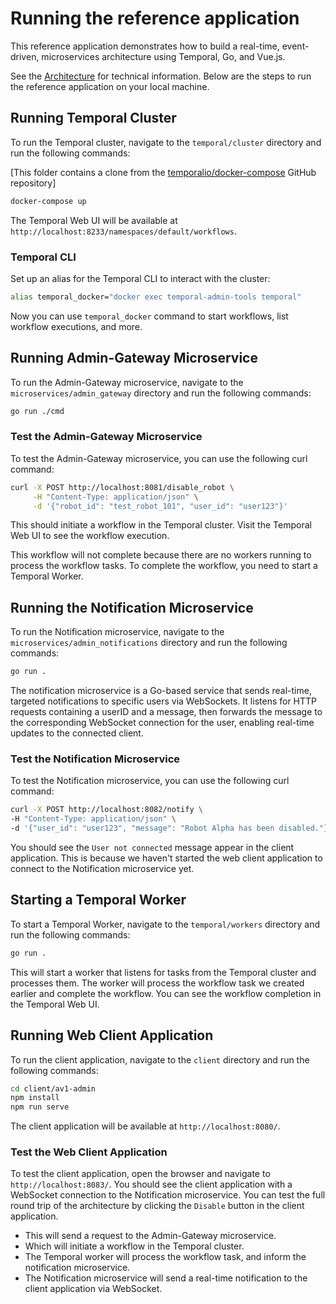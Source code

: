 # Running the reference application

This reference application demonstrates how to build a real-time, event-driven, microservices architecture using Temporal, Go, and Vue.js.

See the [Architecture](architecture.md) for technical information. Below are the steps to run the reference application on your local machine.

## Running Temporal Cluster

To run the Temporal cluster, navigate to the `temporal/cluster` directory and run the following commands:

[This folder contains a clone from the [temporalio/docker-compose](https://github.com/temporalio/docker-compose) GitHub repository]

```bash
docker-compose up
```

The Temporal Web UI will be available at `http://localhost:8233/namespaces/default/workflows`.

### Temporal CLI

Set up an alias for the Temporal CLI to interact with the cluster:

```bash
alias temporal_docker="docker exec temporal-admin-tools temporal"
```

Now you can use `temporal_docker` command to start workflows, list workflow executions, and more.

## Running Admin-Gateway Microservice

To run the Admin-Gateway microservice, navigate to the `microservices/admin_gateway` directory and run the following commands:

```bash
go run ./cmd
```

### Test the Admin-Gateway Microservice

To test the Admin-Gateway microservice, you can use the following curl command:

```bash
curl -X POST http://localhost:8081/disable_robot \
     -H "Content-Type: application/json" \
     -d '{"robot_id": "test_robot_101", "user_id": "user123"}'
```

This should initiate a workflow in the Temporal cluster. Visit the Temporal Web UI to see the workflow execution.

This workflow will not complete because there are no workers running to process the workflow tasks. To complete the workflow, you need to start a Temporal Worker.

## Running the Notification Microservice

To run the Notification microservice, navigate to the `microservices/admin_notifications` directory and run the following commands:

```bash
go run .
```

The notification microservice is a Go-based service that sends real-time, targeted notifications to specific users via WebSockets. It listens for HTTP requests containing a userID and a message, then forwards the message to the corresponding WebSocket connection for the user, enabling real-time updates to the connected client.

### Test the Notification Microservice

To test the Notification microservice, you can use the following curl command:

```bash
curl -X POST http://localhost:8082/notify \
-H "Content-Type: application/json" \
-d '{"user_id": "user123", "message": "Robot Alpha has been disabled."}'
```

You should see the `User not connected` message appear in the client application. This is because we haven't started the web client application to connect to the Notification microservice yet.

## Starting a Temporal Worker

To start a Temporal Worker, navigate to the `temporal/workers` directory and run the following commands:

```bash
go run .
```

This will start a worker that listens for tasks from the Temporal cluster and processes them. The worker will process the workflow task we created earlier and complete the workflow. You can see the workflow completion in the Temporal Web UI.

## Running Web Client Application

To run the client application, navigate to the `client` directory and run the following commands:

```bash
cd client/av1-admin 
npm install
npm run serve
```

The client application will be available at `http://localhost:8080/`.

### Test the Web Client Application

To test the client application, open the browser and navigate to `http://localhost:8083/`. You should see the client application with a WebSocket connection to the Notification microservice. You can test the full round trip of the architecture by clicking the `Disable` button in the client application.

- This will send a request to the Admin-Gateway microservice.
- Which will initiate a workflow in the Temporal cluster.
- The Temporal worker will process the workflow task, and inform the notification microservice.
- The Notification microservice will send a real-time notification to the client application via WebSocket.
